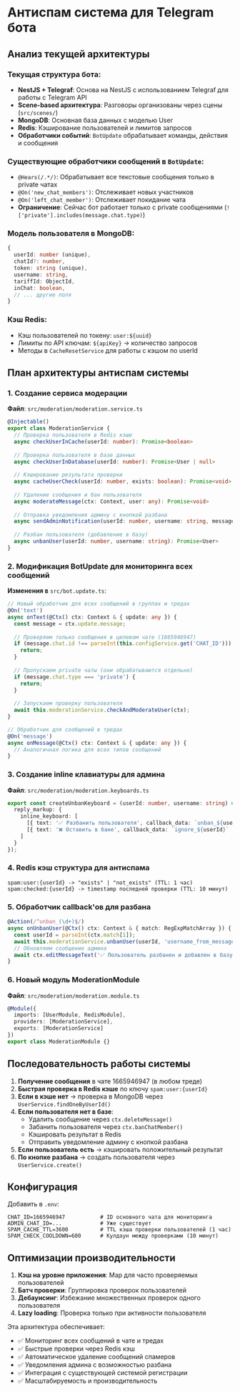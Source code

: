 # Антиспам система для Telegram бота

## Анализ текущей архитектуры

### Текущая структура бота:
- **NestJS + Telegraf**: Основа на NestJS с использованием Telegraf для работы с Telegram API
- **Scene-based архитектура**: Разговоры организованы через сцены (`src/scenes/`)
- **MongoDB**: Основная база данных с моделью User
- **Redis**: Кэширование пользователей и лимитов запросов
- **Обработчики событий**: `BotUpdate` обрабатывает команды, действия и сообщения

### Существующие обработчики сообщений в `BotUpdate`:
- `@Hears(/.*/)`: Обрабатывает все текстовые сообщения только в private чатах
- `@On('new_chat_members')`: Отслеживает новых участников
- `@On('left_chat_member')`: Отслеживает покидание чата
- **Ограничение**: Сейчас бот работает только с private сообщениями (`!['private'].includes(message.chat.type)`)

### Модель пользователя в MongoDB:
```typescript
{
  userId: number (unique),
  chatId?: number,
  token: string (unique),
  username: string,
  tariffId: ObjectId,
  inChat: boolean,
  // ... другие поля
}
```

### Кэш Redis:
- Кэш пользователей по токену: `user:${uuid}`
- Лимиты по API ключам: `${apiKey}` -> количество запросов
- Методы в `CacheResetService` для работы с кэшом по userId

## План архитектуры антиспам системы

### 1. Создание сервиса модерации
**Файл**: `src/moderation/moderation.service.ts`

```typescript
@Injectable()
export class ModerationService {
  // Проверка пользователя в Redis кэше
  async checkUserInCache(userId: number): Promise<boolean>
  
  // Проверка пользователя в базе данных
  async checkUserInDatabase(userId: number): Promise<User | null>
  
  // Кэширование результата проверки
  async cacheUserCheck(userId: number, exists: boolean): Promise<void>
  
  // Удаление сообщения и бан пользователя
  async moderateMessage(ctx: Context, user: any): Promise<void>
  
  // Отправка уведомления админу с кнопкой разбана
  async sendAdminNotification(userId: number, username: string, messageText: string): Promise<void>
  
  // Разбан пользователя (добавление в базу)
  async unbanUser(userId: number, username: string): Promise<User>
}
```

### 2. Модификация BotUpdate для мониторинга всех сообщений
**Изменения в** `src/bot.update.ts`:

```typescript
// Новый обработчик для всех сообщений в группах и тредах
@On('text')
async onText(@Ctx() ctx: Context & { update: any }) {
  const message = ctx.update.message;
  
  // Проверяем только сообщения в целевом чате (1665946947)
  if (message.chat.id !== parseInt(this.configService.get('CHAT_ID'))) {
    return;
  }
  
  // Пропускаем private чаты (они обрабатываются отдельно)
  if (message.chat.type === 'private') {
    return;
  }
  
  // Запускаем проверку пользователя
  await this.moderationService.checkAndModerateUser(ctx);
}

// Обработчик для сообщений в тредах
@On('message')
async onMessage(@Ctx() ctx: Context & { update: any }) {
  // Аналогичная логика для всех типов сообщений
}
```

### 3. Создание inline клавиатуры для админа
**Файл**: `src/moderation/moderation.keyboards.ts`

```typescript
export const createUnbanKeyboard = (userId: number, username: string) => ({
  reply_markup: {
    inline_keyboard: [
      [{ text: '✅ Разбанить пользователя', callback_data: `unban_${userId}` }],
      [{ text: '❌ Оставить в бане', callback_data: `ignore_${userId}` }]
    ]
  }
});
```

### 4. Redis кэш структура для антиспама
```
spam:user:{userId} -> "exists" | "not_exists" (TTL: 1 час)
spam:checked:{userId} -> timestamp последней проверки (TTL: 10 минут)
```

### 5. Обработчик callback'ов для разбана
```typescript
@Action(/^unban_(\d+)$/)
async onUnbanUser(@Ctx() ctx: Context & { match: RegExpMatchArray }) {
  const userId = parseInt(ctx.match[1]);
  await this.moderationService.unbanUser(userId, 'username_from_message');
  // Обновляем сообщение админа
  await ctx.editMessageText('✅ Пользователь разбанен и добавлен в базу');
}
```

### 6. Новый модуль ModerationModule
**Файл**: `src/moderation/moderation.module.ts`

```typescript
@Module({
  imports: [UserModule, RedisModule],
  providers: [ModerationService],
  exports: [ModerationService]
})
export class ModerationModule {}
```

## Последовательность работы системы

1. **Получение сообщения** в чате 1665946947 (в любом треде)
2. **Быстрая проверка в Redis кэше** по ключу `spam:user:{userId}`
3. **Если в кэше нет** → проверка в MongoDB через `UserService.findOneByUserId()`
4. **Если пользователя нет в базе**:
   - Удалить сообщение через `ctx.deleteMessage()`
   - Забанить пользователя через `ctx.banChatMember()`
   - Кэшировать результат в Redis
   - Отправить уведомление админу с кнопкой разбана
5. **Если пользователь есть** → кэшировать положительный результат
6. **По кнопке разбана** → создать пользователя через `UserService.create()`

## Конфигурация

Добавить в `.env`:
```
CHAT_ID=1665946947           # ID основного чата для мониторинга
ADMIN_CHAT_ID=...            # Уже существует
SPAM_CACHE_TTL=3600          # TTL кэша проверки пользователей (1 час)
SPAM_CHECK_COOLDOWN=600      # Кулдаун между проверками (10 минут)
```

## Оптимизации производительности

1. **Кэш на уровне приложения**: Map для часто проверяемых пользователей
2. **Батч проверки**: Группировка проверок пользователей
3. **Дебаунсинг**: Избежание множественных проверок одного пользователя
4. **Lazy loading**: Проверка только при активности пользователя

Эта архитектура обеспечивает:
- ✅ Мониторинг всех сообщений в чате и тредах  
- ✅ Быстрые проверки через Redis кэш
- ✅ Автоматическое удаление сообщений спамеров
- ✅ Уведомления админа с возможностью разбана
- ✅ Интеграция с существующей системой регистрации
- ✅ Масштабируемость и производительность
